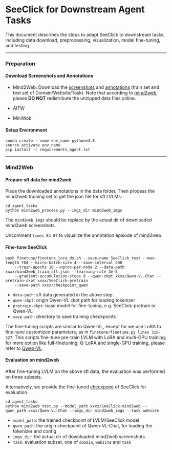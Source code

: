 # SeeClick for Downstream Agent Tasks
This document describes the steps to adapt SeeClick to downstream tasks, 
including data download, preprocessing, visualization, model fine-tuning, and testing.

***
### Preparation
#### Download Screenshots and Annotations
* Mind2Web: Download the [screenshots](https://box.nju.edu.cn/f/33e203d170ab48b0b922/) and [annotations](https://box.nju.edu.cn/f/e30b861fa7604668821b/) (train set and test set of Domain/Website/Task). 
Note that according to [mind2web](https://github.com/OSU-NLP-Group/Mind2Web), please **DO NOT** redistribute the unzipped data files online.

* AITW

* MiniWob

#### Setup Environment
```
conda create --name env_name python=3.8
source activate env_name
pip install -r requirements_agent.txt
```

***
### Mind2Web
#### Prepare sft data for mind2web

Place the downloaded annotations in the data folder. Then process the mind2web training set to get the json file for sft LVLMs:
```
cd agent_tasks
python mind2web_process.py --imgs_dir mind2web_imgs
```
The `mind2web_imgs` should be replace by the actual dir of downloaded mind2web screenshots.

Uncomment `lines 84-87` to visualize the annotation episode of mind2web.

#### Fine-tune SeeClick
```
bash finetune/finetune_lora_ds.sh --save-name SeeClick_test --max-length 704 --micro-batch-size 4 --save-interval 500 
    --train-epochs 10 --nproc-per-node 2 --data-path xxxx/mind2web_train_sft.json --learning-rate 3e-5 
    --gradient-accumulation-steps 8 --qwen-ckpt xxxx/Qwen-VL-Chat --pretrain-ckpt xxxx/SeeClick-pretrain
    --save-path xxxx/checkpoint_qwen
```
* `data-path`: sft data generated in the above step
* `qwen-ckpt`: origin Qwen-VL ckpt path for loading tokenizer
* `pretrain-ckpt`: base model for fine-tuning, e.g. SeeClick-pretrain or Qwen-VL
* `save-path`: directory to save training checkpoints

The fine-tuning scripts are similar to Qwen-VL, except for we use LoRA to fine-tune customized parameters, as in `finetune/finetune.py lines 315-327`.
This scripts fine-tune pre-train LVLM with LoRA and multi-GPU training; for more option like full-finetuning, Q-LoRA and single-GPU training, please refer to [Qwen-VL](https://github.com/QwenLM/Qwen-VL/tree/master?tab=readme-ov-file#finetuning).

#### Evaluation on mind2web
After fine-tuning LVLM on the above sft data, the evaluation was performed on three subsets.

Alternatively, we provide the fine-tuned [checkpoint](https://huggingface.co/cckevinn/SeeClick-mind2web) of SeeClick for evaluation.
```
cd agent_tasks
python mind2web_test.py --model_path xxxx/SeeClick-mind2web --qwen_path xxxx/Qwen-VL-Chat --imgs_dir mind2web_imgs --task website
```
* `model_path`: the trained checkpoint of LVLM/SeeClick model
* `qwen_path`: the origin checkpoint of Qwen-VL-Chat, for loading the tokenizer and config
* `imgs_dir`: the actual dir of downloaded mind2web screenshots
* `task`: evaluation subset, one of `domain`, `website` and `task`
